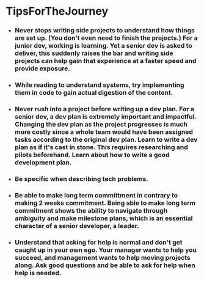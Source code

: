 # TipsForTheJourney
- ### Never stops writing side projects to understand how things are set up. (You don't even need to finish the projects.) For a junior dev, working is learning. Yet a senior dev is asked to deliver, this suddenly raises the bar and writing side projects can help gain that experience at a faster speed and provide exposure.
- ### While reading to understand systems, try implementing them in code to gain actual digestion of the content.
- ### Never rush into a project before writing up a dev plan. For a senior dev, a dev plan is extremely important and impactful. Changing the dev plan as the project progresses is much more costly since a whole team would have been assigned tasks according to the original dev plan. Learn to write a dev plan as if it's cast in stone. This requires researching and pilots beforehand. Learn about how to write a good development plan.
- ### Be specific when describing tech problems. 
- ### Be able to make long term committment in contrary to making 2 weeks commitment. Being able to make long term commitment shows the ability to navigate through ambiguity and make milestone plans, which is an essential character of a senior developer, a leader. 
- ### Understand that asking for help is normal and don't get caught up in your own ego. Your manager wants to help you succeed, and management wants to help moving projects along. Ask good questions and be able to ask for help when help is needed. 
